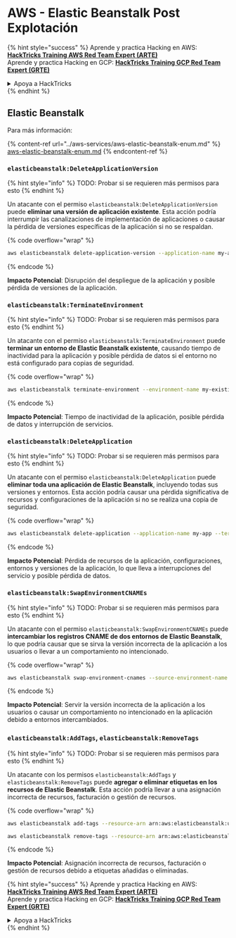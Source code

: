 # AWS - Elastic Beanstalk Post Explotación

{% hint style="success" %}
Aprende y practica Hacking en AWS:<img src="../../../.gitbook/assets/image (1) (1) (1) (1).png" alt="" data-size="line">[**HackTricks Training AWS Red Team Expert (ARTE)**](https://training.hacktricks.xyz/courses/arte)<img src="../../../.gitbook/assets/image (1) (1) (1) (1).png" alt="" data-size="line">\
Aprende y practica Hacking en GCP: <img src="../../../.gitbook/assets/image (2) (1).png" alt="" data-size="line">[**HackTricks Training GCP Red Team Expert (GRTE)**<img src="../../../.gitbook/assets/image (2) (1).png" alt="" data-size="line">](https://training.hacktricks.xyz/courses/grte)

<details>

<summary>Apoya a HackTricks</summary>

* Revisa los [**planes de suscripción**](https://github.com/sponsors/carlospolop)!
* **Únete al** 💬 [**grupo de Discord**](https://discord.gg/hRep4RUj7f) o al [**grupo de telegram**](https://t.me/peass) o **síguenos** en **Twitter** 🐦 [**@hacktricks\_live**](https://twitter.com/hacktricks_live)**.**
* **Comparte trucos de hacking enviando PRs a los** [**HackTricks**](https://github.com/carlospolop/hacktricks) y [**HackTricks Cloud**](https://github.com/carlospolop/hacktricks-cloud) repositorios de github.

</details>
{% endhint %}

## Elastic Beanstalk

Para más información:

{% content-ref url="../aws-services/aws-elastic-beanstalk-enum.md" %}
[aws-elastic-beanstalk-enum.md](../aws-services/aws-elastic-beanstalk-enum.md)
{% endcontent-ref %}

### `elasticbeanstalk:DeleteApplicationVersion`

{% hint style="info" %}
TODO: Probar si se requieren más permisos para esto
{% endhint %}

Un atacante con el permiso `elasticbeanstalk:DeleteApplicationVersion` puede **eliminar una versión de aplicación existente**. Esta acción podría interrumpir las canalizaciones de implementación de aplicaciones o causar la pérdida de versiones específicas de la aplicación si no se respaldan.

{% code overflow="wrap" %}
```bash
aws elasticbeanstalk delete-application-version --application-name my-app --version-label my-version
```
{% endcode %}

**Impacto Potencial**: Disrupción del despliegue de la aplicación y posible pérdida de versiones de la aplicación.

### `elasticbeanstalk:TerminateEnvironment`

{% hint style="info" %}
TODO: Probar si se requieren más permisos para esto
{% endhint %}

Un atacante con el permiso `elasticbeanstalk:TerminateEnvironment` puede **terminar un entorno de Elastic Beanstalk existente**, causando tiempo de inactividad para la aplicación y posible pérdida de datos si el entorno no está configurado para copias de seguridad.

{% code overflow="wrap" %}
```bash
aws elasticbeanstalk terminate-environment --environment-name my-existing-env
```
{% endcode %}

**Impacto Potencial**: Tiempo de inactividad de la aplicación, posible pérdida de datos y interrupción de servicios.

### `elasticbeanstalk:DeleteApplication`

{% hint style="info" %}
TODO: Probar si se requieren más permisos para esto
{% endhint %}

Un atacante con el permiso `elasticbeanstalk:DeleteApplication` puede **eliminar toda una aplicación de Elastic Beanstalk**, incluyendo todas sus versiones y entornos. Esta acción podría causar una pérdida significativa de recursos y configuraciones de la aplicación si no se realiza una copia de seguridad.

{% code overflow="wrap" %}
```bash
aws elasticbeanstalk delete-application --application-name my-app --terminate-env-by-force
```
{% endcode %}

**Impacto Potencial**: Pérdida de recursos de la aplicación, configuraciones, entornos y versiones de la aplicación, lo que lleva a interrupciones del servicio y posible pérdida de datos.

### `elasticbeanstalk:SwapEnvironmentCNAMEs`

{% hint style="info" %}
TODO: Probar si se requieren más permisos para esto
{% endhint %}

Un atacante con el permiso `elasticbeanstalk:SwapEnvironmentCNAMEs` puede **intercambiar los registros CNAME de dos entornos de Elastic Beanstalk**, lo que podría causar que se sirva la versión incorrecta de la aplicación a los usuarios o llevar a un comportamiento no intencionado.

{% code overflow="wrap" %}
```bash
aws elasticbeanstalk swap-environment-cnames --source-environment-name my-env-1 --destination-environment-name my-env-2
```
{% endcode %}

**Impacto Potencial**: Servir la versión incorrecta de la aplicación a los usuarios o causar un comportamiento no intencionado en la aplicación debido a entornos intercambiados.

### `elasticbeanstalk:AddTags`, `elasticbeanstalk:RemoveTags`

{% hint style="info" %}
TODO: Probar si se requieren más permisos para esto
{% endhint %}

Un atacante con los permisos `elasticbeanstalk:AddTags` y `elasticbeanstalk:RemoveTags` puede **agregar o eliminar etiquetas en los recursos de Elastic Beanstalk**. Esta acción podría llevar a una asignación incorrecta de recursos, facturación o gestión de recursos.

{% code overflow="wrap" %}
```bash
aws elasticbeanstalk add-tags --resource-arn arn:aws:elasticbeanstalk:us-west-2:123456789012:environment/my-app/my-env --tags Key=MaliciousTag,Value=1

aws elasticbeanstalk remove-tags --resource-arn arn:aws:elasticbeanstalk:us-west-2:123456789012:environment/my-app/my-env --tag-keys MaliciousTag
```
{% endcode %}

**Impacto Potencial**: Asignación incorrecta de recursos, facturación o gestión de recursos debido a etiquetas añadidas o eliminadas.

{% hint style="success" %}
Aprende y practica Hacking en AWS:<img src="../../../.gitbook/assets/image (1) (1) (1) (1).png" alt="" data-size="line">[**HackTricks Training AWS Red Team Expert (ARTE)**](https://training.hacktricks.xyz/courses/arte)<img src="../../../.gitbook/assets/image (1) (1) (1) (1).png" alt="" data-size="line">\
Aprende y practica Hacking en GCP: <img src="../../../.gitbook/assets/image (2) (1).png" alt="" data-size="line">[**HackTricks Training GCP Red Team Expert (GRTE)**<img src="../../../.gitbook/assets/image (2) (1).png" alt="" data-size="line">](https://training.hacktricks.xyz/courses/grte)

<details>

<summary>Apoya a HackTricks</summary>

* Revisa los [**planes de suscripción**](https://github.com/sponsors/carlospolop)!
* **Únete al** 💬 [**grupo de Discord**](https://discord.gg/hRep4RUj7f) o al [**grupo de telegram**](https://t.me/peass) o **síguenos** en **Twitter** 🐦 [**@hacktricks\_live**](https://twitter.com/hacktricks_live)**.**
* **Comparte trucos de hacking enviando PRs a los** [**HackTricks**](https://github.com/carlospolop/hacktricks) y [**HackTricks Cloud**](https://github.com/carlospolop/hacktricks-cloud) repositorios de github.

</details>
{% endhint %}
